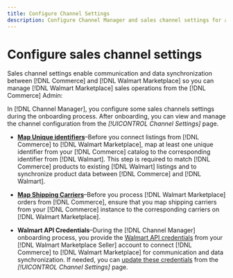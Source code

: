 ```yaml
---
title: Configure Channel Settings
description: Configure Channel Manager and sales channel settings for authentication, map the catalog attributes and shipping carriers required to coordinate sales operations between [!DNL Commerce] and the [!DNL Walmart Marketplace].
---
```


# Configure sales channel settings

Sales channel settings enable communication and data synchronization between [!DNL Commerce] and [!DNL Walmart Marketplace] so you can manage [!DNL Walmart Marketplace] sales operations from the [!DNL Commerce] Admin:

In [!DNL Channel Manager], you configure some sales channels settings during the onboarding process. After onboarding, you can view and manage the channel configuration from the *[!UICONTROL Channel Settings]* page.

- **[Map Unique identifiers](map-catalog-attributes.md)**–Before you connect listings from [!DNL Commerce] to [!DNL Walmart Marketplace], map at least one unique identifier from your [!DNL Commerce] catalog to the corresponding identifier from [!DNL Walmart]. This step is required to match [!DNL Commerce] products to existing [!DNL Walmart] listings and to synchronize product data between [!DNL Commerce] and [!DNL Walmart].

- **[Map Shipping Carriers](map-shipping-carriers.md)**–Before you process [!DNL Walmart Marketplace] orders from [!DNL Commerce], ensure that you map shipping carriers from your [!DNL Commerce] instance to the corresponding carriers on [!DNL Walmart Marketplace].

- **Walmart API Credentials**–During the [!DNL Channel Manager] onboarding process, you provide the [Walmart API credentials](walmart-requirements.md#generate-a-walmart-marketplace-production-api-key) from your [!DNL Walmart Marketplace Seller] account to connect [!DNL Commerce] to [!DNL Walmart Marketplace] for communication and data synchronization. If needed, you can [update these credentials](manage-wmt-connection.md) from the _[!UICONTROL Channel Settings]_ page.
